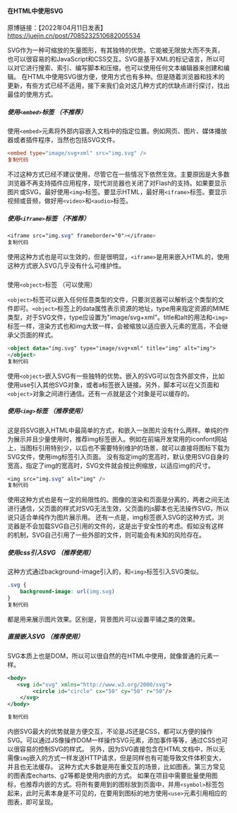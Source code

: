 #### 在HTML中使用SVG

原博链接：【2022年04月11日发表】https://juejin.cn/post/7085232510682005534

SVG作为一种可缩放的矢量图形，有其独特的优势。它能被无限放大而不失真，也可以很容易的和JavaScript和CSS交互。SVG是基于XML的标记语言，所以可以对它进行搜索、索引、编写脚本和压缩，也可以使用任何文本编辑器来创建和编辑。 在HTML中使用SVG很方便，使用方式也有多种。但是随着浏览器和技术的更新，有些方式已经不适用，接下来我们会对这几种方式的优缺点进行探讨，找出最佳的使用方式。

##### 使用`<embed>`标签 （不推荐）

使用`<embed>`元素将外部内容嵌入文档中的指定位置。例如网页、图片、媒体播放器或者插件程序，当然也包括SVG文件。

```ini
<embed type="image/svg+xml" src="img.svg" />
复制代码
```

不过这种方式已经不建议使用，尽管它在一些情况下依然生效。主要原因是大多数浏览器不再支持插件应用程序，现代浏览器也关闭了对Flash的支持。如果要显示图片或SVG，最好使用`<img>`标签。要显示HTML，最好用`<iframe>`标签。要显示视频或音频，做好用`<video>`和`<audio>`标签。

##### 使用`<iframe>`标签 （不推荐）

```css
<iframe src="img.svg" frameborder="0"></iframe>
复制代码
```

使用这种方式也是可以生效的，但是很明显，`<iframe>`是用来嵌入HTML的，使用这种方式嵌入SVG几乎没有什么可维护性。

#####

使用`<object>`标签 （可以使用）

`<object>`标签可以嵌入任何任意类型的文件，只要浏览器可以解析这个类型的文件即可。`<object>`标签上的data属性表示资源的地址，type用来指定资源的MIME类型，对于SVG文件，type应设置为"image/svg+xml"。title和alt的用法和`<img>`标签一样，渲染方式也和img大致一样，会被缩放以适应嵌入元素的宽高，不会继承父页面的样式。

```kotlin
<object data="img.svg" type="image/svg+xml" title="img" alt="img">
</object>
复制代码
```

使用`<object>`嵌入SVG有一些独特的优势。嵌入的SVG可以包含外部文件，比如使用use引入其他SVG对象，或者a标签嵌入链接。另外，脚本可以在父页面和`<object>`对象之间进行通信。还有一点就是这个对象是可以缓存的。

##### 使用`<img>`标签 （推荐使用）

这是将SVG嵌入HTML中最简单的方式，和嵌入一张图片没有什么两样。单纯的作为展示并且少量使用时，推荐img标签嵌入。例如在前端开发常用的iconfont网站上，当图标引用特别少，以后也不需要特别维护的场景，就可以直接将图标下载为SVG文件，使用img标签引入页面。 没有指定img的宽高时，默认使用SVG自身的宽高，指定了img的宽高时，SVG文件就会按比例缩放，以适应img的尺寸。

```css
<img src="img.svg" alt="img" />
复制代码
```

使用这种方式也是有一定的局限性的。图像的渲染和页面是分离的，两者之间无法进行通信，父页面的样式对SVG无法生效，父页面的js脚本也无法操作SVG，所以说只适合单纯作为图片展示用。 还有一点是，img标签嵌入SVG的这种方式，浏览器是不会加载SVG自己引用的文件的，这是出于安全性的考虑。假如没有这样的机制，SVG自己引用了一些外部的文件，则可能会有未知的风险存在。

##### 使用css引入SVG （推荐使用）

这种方式通过background-image引入的，和`<img>`标签引入SVG类似。

```css
.svg {
    background-image: url(img.svg)
}
复制代码
```

都是用来展示图片效果。区别是，背景图片可以设置平铺之类的效果。

##### 直接嵌入SVG （推荐使用）

SVG本质上也是DOM，所以可以很自然的在HTML中使用，就像普通的元素一样。

```xml
<body> 
   <svg id="svg" xmlns="http://www.w3.org/2000/svg">
        <circle id="circle" cx="50" cy="50" r="50"/>
    </svg> 
</body>

复制代码
```

内嵌SVG最大的优势就是方便交互，不论是JS还是CSS，都可以方便的操作SVG。可以通过JS像操作DOM一样操作SVG元素，添加事件等等，通过CSS也可以很容易的控制SVG的样式。 另外，因为SVG直接包含在HTML文档中，所以无需像`img`嵌入的方式一样发送HTTP请求，但是同样也有可能导致文件体积变大，并且也无法缓存。 这种方式大多数是用在重交互的场景，比如图表。第三方常见的图表库echarts、g2等都是使用内嵌的方式。 如果在项目中需要批量使用图标，也推荐内嵌的方式。将所有要用到的图标放到页面中，并用`<symbol>`标签包起来，此时元素本身是不可见的，在要用到图标的地方使用`<use>`元素引用相应的图表，即可呈现。


